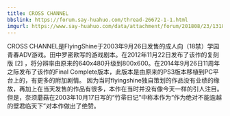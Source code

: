 ```yaml
---
title: CROSS CHANNEL
bbslink: https://forum.say-huahuo.com/thread-26672-1-1.html
imgurl: https://www.say-huahuo.com/data/attachment/forum/201808/23/131841tt7rg8ti7x48tx34.jpg
---
```


CROSS CHANNEL是FlyingShine于2003年9月26日发售的成人向（18禁）学园青春ADV游戏。田中罗密欧写的游戏剧本。在2012年11月22日发布了该作的复刻版 [2]  ，将分辨率由原来的640x480升级到800x600。在2014年9月26日11周年之际发布了该作的Final Complete版本，此版本是由原来的PS3版本移植到PC平台上的，有更多的附加剧情。
因为当时flyingshine独自策划的作品没有业绩的缘故，再加上在当天发售的作品有很多，本作在当时并没有像今天一样的引人注目。但是，奈须蘑菇在2003年10月17日写的“竹帚日记”中称本作为“作为绝对不能逾越的壁君临天下”对本作做出了绝赞。<!--more-->
